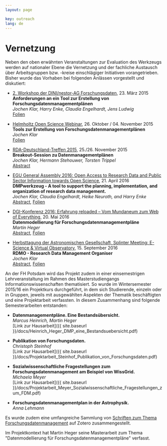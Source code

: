 ```yaml
---
layout: page

key: outreach
lang: de
---
```


Vernetzung
==========

Neben den oben erwähnten Veranstaltungen zur Evaluation des Werkzeugs werden auf nationaler Ebene die Vernetzung und der fachliche Austausch über Arbeitsgruppen bzw. -kreise einschlägiger Initiativen vorangetrieben. Bisher wurde das Vorhaben bei folgenden Anlässen vorgestellt und diskutiert:

* [2. Workshop der DINI/nestor-AG Forschungsdaten](http://www.forschungsdaten.org/index.php/DINI-nestor-WS2), 23. März 2015  
**Anforderungen an ein Tool zur Erstellung von Forschungsdatenmanagementplänen**  
*Jochen Klar, Harry Enke, Claudia Engelhardt, Jens Ludwig*  
[Folien](http://www.forschungsdaten.org/images/2/27/07--klar--anforderungen-tool.pdf)

* [Helmholtz Open Science Webinar](http://os.helmholtz.de/de/bewusstsein-schaerfen/workshops/webinare-zu-forschungsdaten/), 26. Oktober / 04. November 2015  
**Tools zur Erstellung von Forschungsdatenmanagementplänen**  
*Jochen Klar*  
[Folien](http://os.helmholtz.de/fileadmin/user_upload/os.helmholtz.de/Workshops/helmholtz_datenwebinar30_klar.pdf)

* [RDA-Deutschland-Treffen 2015](http://os.helmholtz.de/de/bewusstsein-schaerfen/workshops/rda-de-15/), 25./26. November 2015  
**Breakout-Session zu Datenmanagementplänen**  
*Jochen Klar, Hermann Stehouwer, Torsten Trippel*  
[Abstract](http://os.helmholtz.de/de/bewusstsein-schaerfen/workshops/rda-de-15/sessionabstracts/#c2115)

* [EGU General Assembly 2016: Open Access to Research Data and Public Sector Information towards Open Science](http://www.egu2016.eu/), 21. April 2016  
**DMPwerkzeug - A tool to support the planning, implementation, and
organization of research data management.**  
*Jochen Klar, Claudia Engelhardt, Heike Neuroth, and Harry Enke*  
[Abstract](http://meetingorganizer.copernicus.org/EGU2016/EGU2016-16394.pdf), [Folien](http://presentations.copernicus.org/EGU2016-16394_presentation.pdf)

* [DGI-Konferenz 2016: Erfahrung reloaded – Vom Mundaneum zum Web of Everything](http://dgi-info.de/events/dgi-konferenz-erfahrung-reloaded-vom-mundaneum-zum-web-of-everything/), 20. Mai 2016  
**Datenmodellierung für Forschungsdatenmanagementpläne**  
*Martin Heger*  
[Abstract](http://dgi-info.de/wp-content/uploads/2015/11/Heger_DGI2016.pdf), [Folien](http://dgi-info.de/wp-content/uploads/2015/11/DGI-Pr%C3%A4sentation_Martin-Heger.pdf)

* [Herbsttagung der Astronomischen Gesellschaft, Splinter Meeting: E-Science & Virtual Observatory](https://escience.aip.de/ag2016/), 15. September 2016  
**RDMO - Research Data Management Organiser**  
*Jochen Klar*  
[Abstract](https://www.ag2016.de/PDF/S5-63.pdf), [Folien](https://escience.aip.de/ag2016/klar_AG2016.pdf)

An der FH Potsdam wird das Projekt zudem in einer einsemestrigen Lehrveranstaltung im Rahmen des Masterstudiengangs Informationswissenschaften thematisiert. So wurde im Wintersemester 2015/16 ein Projektkurs durchgeführt, in dem sich Studierende, einzeln oder in Gruppen, jeweils mit ausgewählten Aspekten der Thematik beschäftigten und eine Projektarbeit verfassten. In diesem Zusammenhang sind folgende Semesterarbeiten entstanden:

* **Datenmanagementpläne. Eine Bestandsübersicht.**  
*Marcus Heinrich, Martin Heger*  
[Link zur Hausarbeit]({{ site.baseurl }}/docs/Heinrich_Heger_DMP_eine_Bestandsuebersicht.pdf)

* **Publikation von Forschungsdaten.**  
*Christoph Steinhof*  
[Link zur Hausarbeit]({{ site.baseurl }}/docs/Projektarbeit_Steinhof_Publikation_von_Forschungsdaten.pdf)

* **Sozialwissenschaftliche Fragestellungen zum Forschungsdatenmanagement am Beispiel von WissGrid.**  
*Michaela Meyer*  
[Link zur Hausarbeit]({{ site.baseurl }}/docs/Projektarbeit_Meyer_Sozialwissenschaftliche_Fragestellungen_zum_FDM.pdf)

* **Forschungsdatenmanagementplan in der Astrophysik.**  
*Anna Lehmann*

Es wurde zudem eine umfangreiche Sammlung von [Schriften zum Thema Forschungsdatenmanagement](https://www.zotero.org/groups/forschungsdaten/items) auf Zotero zusammengestellt.

Im Projektkontext hat Martin Heger seine Masterarbeit zum Thema "Datenmodellierung für Forschungsdatenmanagementpläne" verfasst.
